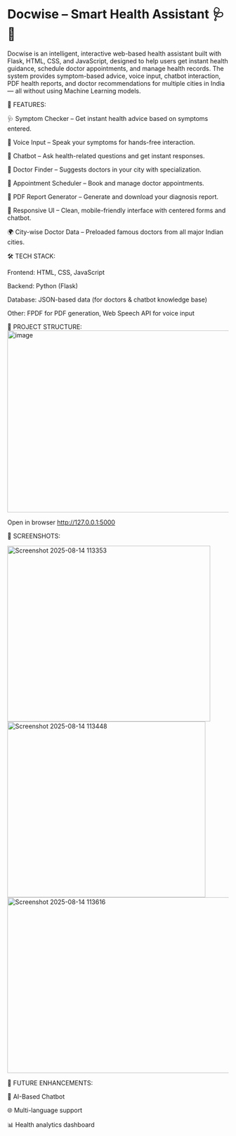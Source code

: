 
# Docwise – Smart Health Assistant 🩺🤖
Docwise is an intelligent, interactive web-based health assistant built with Flask, HTML, CSS, and JavaScript, designed to help users get instant health guidance, schedule doctor appointments, and manage health records.
The system provides symptom-based advice, voice input, chatbot interaction, PDF health reports, and doctor recommendations for multiple cities in India — all without using Machine Learning models.

🚀 FEATURES:

🩺 Symptom Checker – Get instant health advice based on symptoms entered.

🎤 Voice Input – Speak your symptoms for hands-free interaction.

💬 Chatbot – Ask health-related questions and get instant responses.

🏥 Doctor Finder – Suggests doctors in your city with specialization.

📅 Appointment Scheduler – Book and manage doctor appointments.

📄 PDF Report Generator – Generate and download your diagnosis report.

🎨 Responsive UI – Clean, mobile-friendly interface with centered forms and chatbot.

🌍 City-wise Doctor Data – Preloaded famous doctors from all major Indian cities.

🛠️ TECH STACK:

Frontend: HTML, CSS, JavaScript

Backend: Python (Flask)

Database: JSON-based data (for doctors & chatbot knowledge base)

Other: FPDF for PDF generation, Web Speech API for voice input

📂 PROJECT STRUCTURE:
<img width="633" height="414" alt="image" src="https://github.com/user-attachments/assets/f1e39d2d-4f83-461e-bf28-559e685a3433" />


Open in browser
http://127.0.0.1:5000

📸 SCREENSHOTS:

<img width="462" height="400" alt="Screenshot 2025-08-14 113353" src="https://github.com/user-attachments/assets/b0385845-e4cc-4295-bad5-f80a65d5f2e6" />


<img width="451" height="400" alt="Screenshot 2025-08-14 113448" src="https://github.com/user-attachments/assets/ef2e4866-7fcf-4290-8e07-79154d530af3" />


<img width="868" height="400" alt="Screenshot 2025-08-14 113616" src="https://github.com/user-attachments/assets/4d11b0b5-9208-4e66-824a-c921d5cf6b81" />



📅 FUTURE ENHANCEMENTS:

🧠 AI-Based Chatbot

🌐 Multi-language support

📊 Health analytics dashboard


